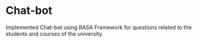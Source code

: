 # Chat-bot

Implemented Chat-bot using RASA Framework for questions related to the students and courses of the university.
